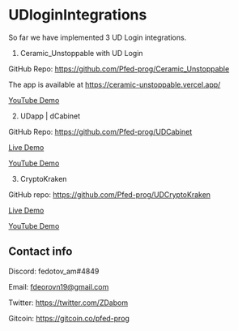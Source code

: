 # UDloginIntegrations

So far we have implemented 3 UD Login integrations.

1. Ceramic_Unstoppable with UD Login

GitHub Repo: https://github.com/Pfed-prog/Ceramic_Unstoppable

The app is available at https://ceramic-unstoppable.vercel.app/

[YouTube Demo]( https://youtu.be/IVo6tN8BpOY)

2. UDapp | dCabinet 

GitHub Repo:  https://github.com/Pfed-prog/UDCabinet

[Live Demo](https://udlogin.vercel.app/)

[YouTube Demo](https://youtu.be/i23zIg4ai08)

3. CryptoKraken

GitHub repo: https://github.com/Pfed-prog/UDCryptoKraken

[Live Demo](https://udc-rypto-data.vercel.app/)

[YouTube Demo](https://youtu.be/Ob_R_1RtLJQ)

## Contact info 

Discord: fedotov_am#4849

Email: fdeorovn19@gmail.com

Twitter: https://twitter.com/ZDabom

Gitcoin: https://gitcoin.co/pfed-prog
